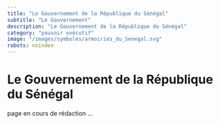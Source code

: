 ```yaml
---
title: "Le Gouvernement de la République du Sénégal"
subtitle: "Le Gouvernement"
description: "Le Gouvernement de la République du Sénégal"
category: "pouvoir exécutif"
image: "/images/symboles/armoiries_du_Senegal.svg"
robots: noindex
---
```


# Le Gouvernement de la République du Sénégal

page en cours de rédaction ...

